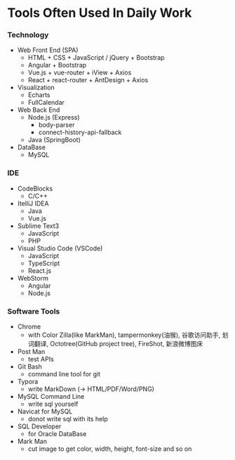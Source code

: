 # Tools Often Used In Daily Work

### Technology

- Web Front End (SPA)
    - HTML + CSS + JavaScript / jQuery + Bootstrap
    - Angular + Bootstrap
    - Vue.js + vue-router + iView + Axios
    - React + react-router + AntDesign + Axios
- Visualization
    - Echarts
    - FullCalendar
- Web Back End
    - Node.js (Express)
        - body-parser
        - connect-history-api-fallback
    - Java (SpringBoot)
- DataBase
    - MySQL


### IDE

- CodeBlocks
    - C/C++
- ItelliJ IDEA
    - Java
    - Vue.js
- Sublime Text3
    - JavaScript
    - PHP
- Visual Studio Code (VSCode)
    - JavaScript
    - TypeScript
    - React.js
- WebStorm
    - Angular
    - Node.js


### Software Tools

- Chrome
    - with Color Zilla(like MarkMan), tampermonkey(油猴), 谷歌访问助手, 划词翻译, Octotree(GitHub project tree), FireShot, 新浪微博图床
- Post Man
    - test APIs
- Git Bash
    - command line tool for git
- Typora
    - write MarkDown (-> HTML/PDF/Word/PNG)
- MySQL Command Line
    - write sql yourself
- Navicat for MySQL
    - donot write sql with its help
- SQL Developer
    - for Oracle DataBase
- Mark Man
    - cut image to get color, width, height, font-size and so on
    
